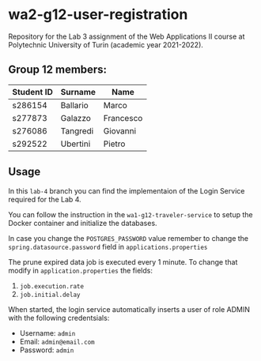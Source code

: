 # wa2-g12-user-registration

Repository for the Lab 3 assignment of the Web Applications II course at Polytechnic University of Turin (academic year 2021-2022).

## Group 12 members:
| Student ID | Surname | Name |
| --- | --- | --- |
| s286154 | Ballario | Marco |
| s277873 | Galazzo | Francesco |
| s276086 | Tangredi | Giovanni |
| s292522 | Ubertini | Pietro |

## Usage

In this ```lab-4``` branch you can find the implementaion of the Login Service required for the Lab 4.

You can follow the instruction in the ```wa1-g12-traveler-service``` to setup the Docker container and initialize the databases.

In case you change the ```POSTGRES_PASSWORD``` value remember to change the ```spring.datasource.password``` field in ```applications.properties```

The prune expired data job is executed every 1 minute.
To change that modify in ```application.properties``` the fields:
1. ```job.execution.rate```
2. ```job.initial.delay```

When started, the login service automatically inserts a user of role ADMIN with the following credentsials:
- Username: ```admin```
- Email: ```admin@email.com```
- Password: ```admin```